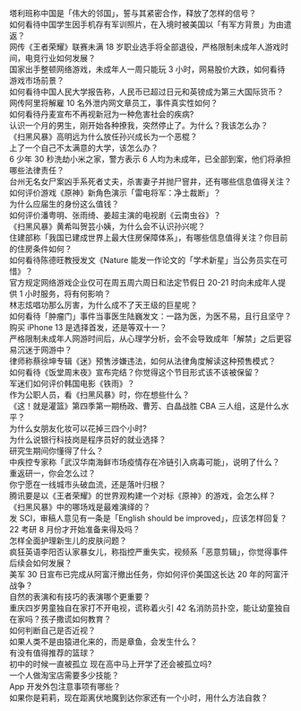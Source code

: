 塔利班称中国是「伟大的邻国」，誓与其紧密合作，释放了怎样的信号？  
如何看待中国学生因手机存有军训照片，在入境时被美国以「有军方背景」为由遣返？  
网传《王者荣耀》联赛未满 18 岁职业选手将全部退役，严格限制未成年人游戏时间，电竞行业如何发展？  
国家出手整顿网络游戏，未成年人一周只能玩 3 小时，网易股价大跌，如何看待游戏市场前景？  
如何看待中国人民大学报告称，人民币已超过日元和英镑成为第三大国际货币？  
网传阿里将解雇 10 名外泄内网文章员工，事件真实性如何？  
如何看待丹麦宣布不再视新冠为一种危害社会的疾病?  
认识一个月的男生，刚开始各种撩我，突然停止了。为什么？我该怎么办？  
《扫黑风暴》高明远为什么放任孙兴成长为一个恶棍？  
上了一个自己不太满意的大学，该怎么办？  
6 少年 30 秒洗劫小米之家，警方表示 6 人均为未成年，已全部到案，他们将承担哪些法律责任？  
台州无名女尸案凶手系死者丈夫，杀害妻子并抛尸窨井，还有哪些信息值得关注？  
如何评价游戏《原神》新角色演示「雷电将军：净土裁断」？  
为什么应届生的身份这么值钱？  
如何评价潘粤明、张雨绮、姜超主演的电视剧《云南虫谷》？  
《扫黑风暴》黄希叫贺芸小姨，为什么会不认识孙兴呢？  
住建部称「我国已建成世界上最大住房保障体系」，有哪些信息值得关注？你目前的住房条件如何？  
如何看待陈德旺教授发文《Nature 能发一作论文的「学术新星」当公务员实在可惜》？  
官方规定网络游戏企业仅可在周五周六周日和法定节假日 20-21 时向未成年人提供 1 小时服务，将有何影响？  
林志炫唱功那么厉害，为什么成不了天王级的巨星呢？  
如何看待「肿瘤门」事件当事医生陆巍发文：一路为医，为医不易，且行且坚守？  
购买 iPhone 13 是选择首发，还是等双十一？  
严格限制未成年人网游时间后，从心理学分析，会不会导致成年「解禁」之后更容易沉迷于网游中？  
律师称蔡徐坤专辑《迷》预售涉嫌违法，如何从法律角度解读这种预售模式？  
如何看待《饭堂周末夜》宣布完结？你觉得这个节目形式该不该被保留？  
军迷们如何评价韩国电影《铁雨》？  
作为公职人员，看《扫黑风暴》时，你在想些什么？  
《这！就是灌篮》第四季第一期杨政、曹芳、白晶战胜 CBA 三人组，这是什么水平？  
为什么女朋友化妆可以花掉三四个小时?  
为什么说银行科技岗是程序员好的就业选择？  
研究生期间你懂得了什么？  
中疾控专家称「武汉华南海鲜市场疫情存在冷链引入病毒可能」，说明了什么？  
重返研一，你会怎么过？  
你宁愿在一线城市头破血流，还是落叶归根？  
腾讯要是以《王者荣耀》的世界观构建一个对标《原神》的游戏，会怎么样？  
《扫黑风暴》中的哪场戏是最难演绎的？  
发 SCI，审稿人意见有一条是「English should be improved」，应该怎样回复？  
22 考研 8 月份才开始准备来得及吗？  
怎样全面护理新生儿的皮肤问题？  
疯狂英语李阳否认家暴女儿，称指控严重失实，视频系「恶意剪辑」，你觉得事件后续会如何发展？  
美军 30 日宣布已完成从阿富汗撤出任务，你如何评价美国这长达 20 年的阿富汗战争？  
自然的表演和有技巧的表演哪个更重要？  
重庆四岁男童独自在家打不开电视，谎称着火引 42 名消防员扑空，能让幼童独自在家吗？孩子撒谎如何教育？  
如何判断自己是否近视？  
如果人类不是由猿进化来的，而是章鱼，会发生什么？  
有没有值得推荐的篮球？  
初中的时候一直被孤立 现在高中马上开学了还会被孤立吗?  
一个人做淘宝店需要多少技能？  
App 开发外包注意事项有哪些？  
如果你是莉莉，现在距离伏地魔到达你家还有一个小时，用什么方法自救？  
